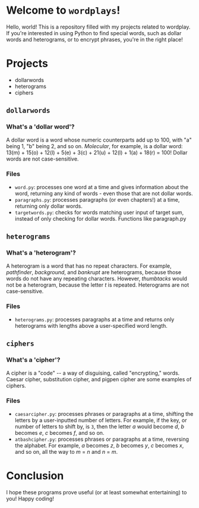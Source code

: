 # Welcome to ```wordplays```!
Hello, world! This is a repository filled with my projects related to wordplay. If you're interested in using 
Python to find special words, such as dollar words and heterograms, or to encrypt phrases, you're in the right place!

# Projects
- dollarwords
- heterograms
- ciphers
## ```dollarwords```
### What's a 'dollar word'?
A dollar word is a word whose numeric counterparts add up to 100, with "a" being 1, "b" being 2, and so on. *Molecular*, for example,
is a dollar word: 13(m) + 15(o) + 12(l) + 5(e) + 3(c) + 21(u) + 12(l) + 1(a) + 18(r) = 100! Dollar words are not case-sensitive.
### Files
- ```word.py```: processes one word at a time and gives information about the word,
returning any kind of words - even those that are not dollar words.
- ```paragraphs.py```: processes paragraphs (or even chapters!) at a time, returning only dollar words.
- ```targetwords.py```: checks for words matching user input of target sum, instead of only checking for dollar words. Functions like paragraph.py

## ```heterograms```
### What's a 'heterogram'?
A heterogram is a word that has no repeat characters. For example, _pathfinder_, _background_, and _bankrupt_ are heterograms, because those words do not have any repeating characters. However, _thumbtacks_ would not be a heterogram, because the letter _t_ is repeated. Heterograms are not case-sensitive.
### Files
- ```heterograms.py```: processes paragraphs at a time and returns only heterograms with lengths above a user-specified word length.

## ```ciphers```
### What's a 'cipher'?
A cipher is a "code" -- a way of disguising, called "encrypting," words. Caesar cipher, substitution cipher, and pigpen cipher are some examples of ciphers.
### Files
- ```caesarcipher.py```: processes phrases or paragraphs at a time, shifting the letters by a user-inputted number of letters. For example, if the key, or number of letters to shift by, is ```3```, then the letter _a_ would become _d_, _b_ becomes _e_, _c_ becomes _f_, and so on.
- ```atbashcipher.py```: processes phrases or paragraphs at a time, reversing the alphabet. For example, _a_ becomes _z_, _b_ becomes _y_, _c_ becomes _x_, and so on, all the way to _m_ = _n_ and _n_ = _m_. 

# Conclusion
I hope these programs prove useful (or at least somewhat entertaining) to you! Happy coding!

